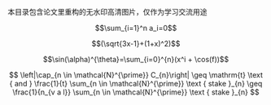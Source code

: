 本目录包含论文里重构的无水印高清图片，仅作为学习交流用途

$$\sum_{i=1}^n a_i=0$$

$$(\sqrt{3x-1}+(1+x)^2)$$

$$\sin(\alpha)^{\theta}=\sum_{i=0}^{n}(x^i + \cos(f))$$

$$
\left|\cap_{n \in \mathcal{N}^{\prime}} C_{n}\right| \geq \mathrm{t} \text { and } \frac{1}{t} \sum_{n \in \mathcal{N}^{\prime}} \text { stake }_{n} \geq \frac{1}{n_{v a l}} \sum_{n \in \mathcal{N}^{\prime}} \text { stake }_{n}
$$
